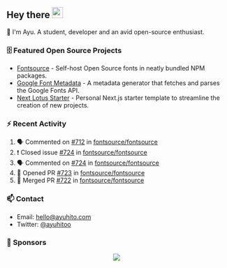 ## Hey there <img src="https://media.giphy.com/media/hvRJCLFzcasrR4ia7z/giphy.gif" width="25" height="25">

📝 I'm Ayu. A student, developer and an avid open-source enthusiast.

### 🗄 Featured Open Source Projects

- [Fontsource](https://github.com/fontsource/fontsource) - Self-host Open Source fonts in neatly bundled NPM packages.
- [Google Font Metadata](https://github.com/fontsource/google-font-metadata) - A metadata generator that fetches and parses the Google Fonts API.
- [Next Lotus Starter](https://github.com/DecliningLotus/next-lotus-starter) - Personal Next.js starter template to streamline the creation of new projects.

### ⚡ Recent Activity

<!--START_SECTION:activity-->

1. 🗣 Commented on [#712](https://github.com/fontsource/fontsource/issues/712) in [fontsource/fontsource](https://github.com/fontsource/fontsource)
2. ❗️ Closed issue [#724](https://github.com/fontsource/fontsource/issues/724) in [fontsource/fontsource](https://github.com/fontsource/fontsource)
3. 🗣 Commented on [#724](https://github.com/fontsource/fontsource/issues/724) in [fontsource/fontsource](https://github.com/fontsource/fontsource)
4. 💪 Opened PR [#723](https://github.com/fontsource/fontsource/pull/723) in [fontsource/fontsource](https://github.com/fontsource/fontsource)
5. 🎉 Merged PR [#722](https://github.com/fontsource/fontsource/pull/722) in [fontsource/fontsource](https://github.com/fontsource/fontsource)
<!--END_SECTION:activity-->

### 📫 Contact

- Email: hello@ayuhito.com
- Twitter: [@ayuhitoo](https://twitter.com/ayuhitoo)

### :sparkling_heart: Sponsors

<p align="center">
  <a href="https://cdn.jsdelivr.net/gh/ayuhito/ayuhito/sponsors.svg">
    <img src='https://cdn.jsdelivr.net/gh/ayuhito/ayuhito/sponsors.svg'/>
  </a>
</p>
